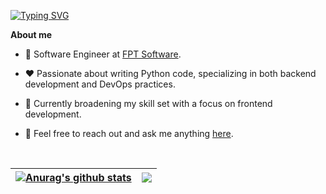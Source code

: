 [![Typing SVG](https://readme-typing-svg.demolab.com?font=Fira+Code&size=30&pause=1000&random=false&width=435&lines=Hello!+I'm+Vinh)](https://git.io/typing-svg)

**About me**

- 💼 Software Engineer at [FPT Software](http://fptsoftware.com/).

- ❤️ Passionate about writing Python code, specializing in both backend development and DevOps practices.

- 🚀 Currently broadening my skill set with a focus on frontend development.

- 💬 Feel free to reach out and ask me anything [here](https://github.com/vinhbui107/vinhbui107/issues).

<br>

| <a href="https://github.com/vinhbui107/github-readme-stats"><img align="center" src="https://github-readme-stats.vercel.app/api?username=vinhbui107&show_icons=true&include_all_commits=true&hide_border=true" alt="Anurag's github stats" /></a> | <a href="https://github.com/vinhbui107/github-readme-stats"><img align="center" src="https://github-readme-stats.vercel.app/api/top-langs/?username=vinhbui107&layout=compact&hide_border=true" /></a> |
| ------------- | ------------- |
